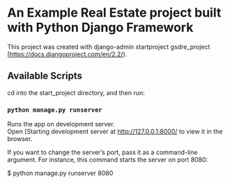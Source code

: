 # An Example Real Estate project built with Python Django Framework
This project was created with django-admin startproject gsdre_project [https://docs.djangoproject.com/en/2.2/).

## Available Scripts

cd into the start_project directory, and then run:

### `python manage.py runserver`

Runs the app on development server.<br>
Open [Starting development server at http://127.0.0.1:8000/ to view it in the browser.


If you want to change the server’s port, pass it as a command-line argument. 
For instance, this command starts the server on port 8080:

$ python manage.py runserver 8080


